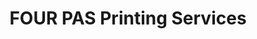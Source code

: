 ---
title: "FOUR PAS Printing Services"
url: /dasmarinas/four-pas-printing-services/
shop: photo
---